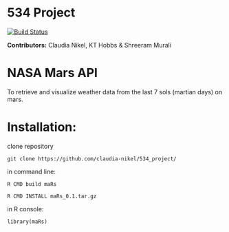 # 534 Project

[![Build Status](https://travis-ci.com/claudia-nikel/534_project.svg?branch=master)](https://travis-ci.com/claudia-nikel/534_project)

**Contributors:** Claudia Nikel, KT Hobbs & Shreeram Murali

# NASA Mars API
To retrieve and visualize weather data from the last 7 sols (martian days) on mars.

# Installation:
clone repository

`git clone https://github.com/claudia-nikel/534_project/`

in command line:

`R CMD build maRs`

`R CMD INSTALL maRs_0.1.tar.gz`

in R console:

`library(maRs)`
